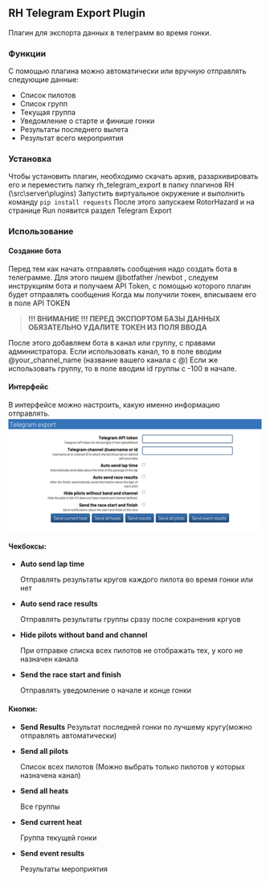 ## RH Telegram Export Plugin
Плагин для экспорта данных в телеграмм во время гонки.
### Функции
С помощью плагина можно автоматически или вручную отправлять следующие данные:
+ Список пилотов 
+ Список групп 
+ Текущая группа
+ Уведомление о старте и финише гонки
+ Результаты последнего вылета 
+ Результат всего мероприятия

### Установка 
Чтобы установить плагин, необходимо скачать архив, разархивировать его и переместить папку rh_telegram_export в 
папку плагинов RH (\src\server\plugins)
Запустить виртуальное окружение и выполнить команду ```pip install requests```
После этого запускаем RotorHazard и на странице Run появится раздел Telegram Export 
### Использование 
#### Создание бота
Перед тем как начать отправлять сообщения надо создать бота в телеграмме.
 Для этого пишем @botfather 
/newbot , следуем инструкциям бота и получаем API Token, с помощью которого плагин будет отправлять сообщения 
Когда мы получили токен, вписываем его в поле API TOKEN 

>**!!! ВНИМАНИЕ !!! ПЕРЕД ЭКСПОРТОМ БАЗЫ ДАННЫХ ОБЯЗАТЕЛЬНО УДАЛИТЕ ТОКЕН ИЗ ПОЛЯ ВВОДА**

После этого добавляем бота в канал или группу, с правами администратора.
Если использовать канал, то в поле вводим @your_channel_name (название вашего канала с @)
Если же использовать группу, то в поле вводим id группы с -100 в начале.

#### Интерфейс

В интерфейсе можно настроить, какую именно информацию отправлять.
![](imgs/interface.png)

#### **Чекбоксы**:

+  **Auto send lap time**

    Отправлять результаты кругов каждого пилота во время гонки или нет 
+ **Auto send race results**

    Отправлять результаты группы сразу после  сохранения кргуов
+ **Hide pilots without band and channel**

    При отправке списка всех пилотов не отображать тех, у кого не назначен канала

+ **Send the race start and finish**


    Отправлять уведомление о начале и конце гонки 

#### **Кнопки:**
 + **Send Results**
    Результат последней гонки по лучшему кругу(можно отправлять автоматически)
  + **Send all pilots**

    Список всех пилотов (Можно выбрать только пилотов у которых назначена канал)

  + **Send all heats**

    Все группы
  
  + **Send current heat** 
    
    Группа текущей гонки

  + **Send event results**

    Результаты мероприятия 
